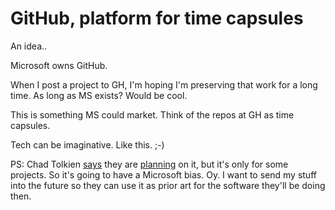 # GitHub, platform for time capsules
An idea..

Microsoft owns GitHub.

When I post a project to GH, I'm hoping I'm preserving that work for a long time. As long as MS exists? Would be cool.

This is something MS could market. Think of the repos at GH as time capsules. 

Tech can be imaginative. Like this. ;-)

PS: Chad Tolkien <a href="https://twitter.com/c_tolkien/status/1265381771572469760">says</a> they are <a href="https://archiveprogram.github.com/">planning</a> on it, but it's only for some projects. So it's going to have a Microsoft bias. Oy. I want to send my stuff into the future so they can use it as prior art for the software they'll be doing then. 

